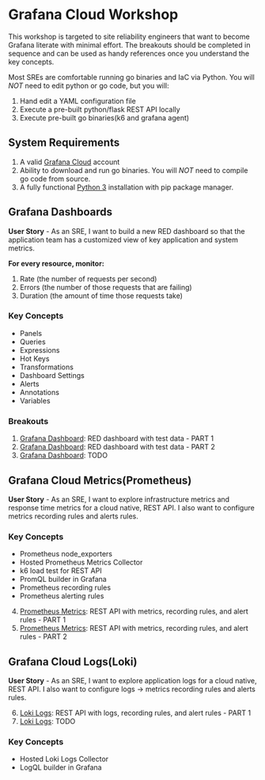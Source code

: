 # Grafana Cloud Workshop
This workshop is targeted to site reliability engineers that want to become 
Grafana literate with minimal effort. The breakouts should be completed
in sequence and can be used as handy references once you understand the 
key concepts.

Most SREs are comfortable running go binaries and IaC via Python. You will *NOT* need to edit
python or go code, but you will:

1. Hand edit a YAML configuration file
2. Execute a pre-built python/flask REST API locally
3. Execute pre-built go binaries(k6 and grafana agent)

## System Requirements
1. A valid [Grafana Cloud](https://grafana.com/auth/sign-up/create-user?pg=hp&plcmt=hero-btn1&cta=create-free-account) account
2. Ability to download and run go binaries. You will *NOT* need to compile go code from source.
3. A fully functional [Python 3](https://www.python.org/downloads/) installation with pip package manager.

## Grafana Dashboards
**User Story** - As an SRE, I want to build a new RED dashboard so that the application team has a customized view of 
key application and system metrics. 

**For every resource, monitor:**

1. Rate (the number of requests per second)
2. Errors (the number of those requests that are failing)
3. Duration (the amount of time those requests take)

### Key Concepts
* Panels 
* Queries
* Expressions
* Hot Keys
* Transformations
* Dashboard Settings
* Alerts
* Annotations
* Variables

### Breakouts
1. [Grafana Dashboard](breakout1/README.md): RED dashboard with test data - PART 1
2. [Grafana Dashboard](breakout2/README.md): RED dashboard with test data - PART 2
3. [Grafana Dashboard](todo): TODO

## Grafana Cloud Metrics(Prometheus)
**User Story** - As an SRE, I want to explore infrastructure metrics and response time metrics for a cloud native, 
REST API. I also want to configure metrics recording rules and alerts rules. 

### Key Concepts
* Prometheus node_exporters
* Hosted Prometheus Metrics Collector
* k6 load test for REST API
* PromQL builder in Grafana
* Prometheus recording rules
* Prometheus alerting rules

4. [Prometheus Metrics](breakout4/README.md): REST API with metrics, recording rules, and alert rules - PART 1
5. [Prometheus Metrics](breakout5/README.md): REST API with metrics, recording rules, and alert rules - PART 2

## Grafana Cloud Logs(Loki)
**User Story** - As an SRE, I want to explore application logs for a cloud native, 
REST API. I also want to configure logs -> metrics recording rules and alerts rules. 

6. [Loki Logs](breakout6/README.md): REST API with logs, recording rules, and alert rules - PART 1
7. [Loki Logs](todo): TODO

### Key Concepts
* Hosted Loki Logs Collector
* LogQL builder in Grafana